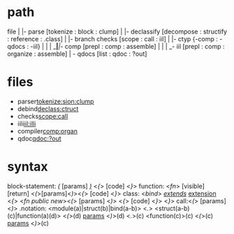 # path

file
|
|- parse [tokenize<moo> : block<sion> : clump<quartz>]
|
|- declassify [decompose<declass> : structify<ctruct> : reference<declass> : .class]
|
|- branch checks [scope<quartz> : call<quartz> : iil<ill>]
|
|- ctyp {-comp : -qdocs : -iil}
|   |   |
\___|___|_- comp [prepl<organ> : comp<comp> : assemble<iili>]
    |   |
    |   \_- iil [prepl<organ> : comp<comp> : organize<iili> : assemble<iili>]
    |
    \- qdocs [list<organ> : qdoc<qdoc> : ?out<print>]

# files

- parser<tokenize:sion:clump>
- debind<declass:ctruct>
- checks<scope:call>
- iili<iil:illi>
- compiler<comp:organ>
- qdoc<qdoc:?out>

# syntax

block-statement: <keyword> [_(_](a) [params] [_)_](a) <_{_> [code] <_}_>
function: <_fn_> [visible] [return] <name><_(_>[params]<_)_><_{_> [code] <_}_>
class: <_bind_> <name> [_extends_](a) [extension](a) <_{_> 
    <_fn public new_><_(_> [params] <_)_> <_{_> [code] <_}_>
<_}_>
call:<name><_(_> [params] <_)_>
.notation: <module(a)|struct(b)|bind(a-b)> <_._> <struct(a-b)(c)|function(a)(d)> <_(_>(d) [params](d) <_)_>(d) <_._>(c) <function(c)>(c) <_(_>(c) [params](c) <_)_>(c)